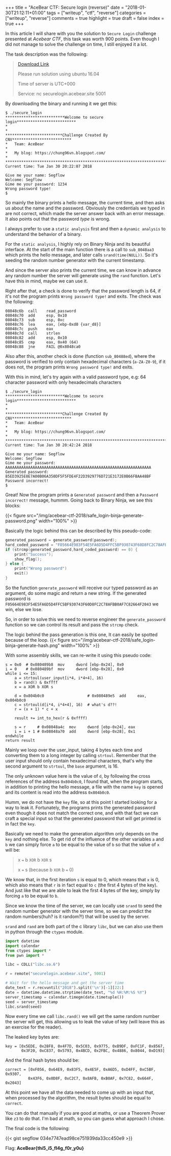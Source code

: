 +++
title = "AceBear CTF: Secure login (reverse)"
date = "2018-01-30T21:12:11+01:00"
tags = ["writeup", "ctf", "reverse"]
categories = ["writeup", "reverse"]
comments = true
highlight = true
draft = false
index = true
+++

In this article I will share with you the solution to `Secure Login` challenge presented at *Acebear CTF*, this task was worth 900 points. Even though I did not manage to solve the challenge on time, I still enjoyed it a lot.

<!--more-->

The task description was the following:

> [Download Link](/ctf-files/acebear-ctf-2018/secure_login.rar)
>
> Please run solution using ubuntu 16.04
> 
> Time of server is UTC+000
> 
> Service: nc securelogin.acebear.site 5001

By downloading the binary and running it we get this:

```shell
$ ./secure_login
**************************Welcome to secure login**************************
*                                                                         *
*************************Challenge Created By CNV**************************
*   Team: AceBear                                                         *
*   My blog: https://chung96vn.blogspot.com/                              *
***************************************************************************
Current time: Tue Jan 30 20:22:07 2018

Give me your name: Segflow
Welcome: Segflow
Gime me your password: 1234
Wrong password type!
$ 
```

So mainly the binary prints a hello message, the current time, and then asks us about the name and the password. Obviously the credentials we typed in are not correct, which made the server answer back with an error message. It also points out that the password *type* is wrong.

I always prefer to use a `static analysis` first and then a `dynamic analysis` to understand the behavior of a binary.

For the `static analysis`, I highly rely on Binary Ninja and its beautiful interface. At the start of the main function there is a call to `sub_8048aa3` which prints the hello message, and later calls `srand(time(NULL))`. So it's seeding the random number generator with the current timestamp. 

And since the server also prints the current time, we can know in advance any random number the server will generate using the `rand` function. Let's have this in mind, maybe we can use it.

Right after that, a check is done to verify that the password length is 64, if it's not the program prints `Wrong password type!` and exits. The check was the following:

```
08048c6b  call    read_password
08048c70  add     esp, 0x10
08048c73  sub     esp, 0xc
08048c76  lea     eax, [ebp-0xd0 {var_d8}]
08048c7c  push    eax
08048c7d  call    strlen
08048c82  add     esp, 0x10
08048c85  cmp     eax, 0x40 (64)
08048c88  jne     FAIL @0x8048ca0
```

Also after this, another check is done (function `sub_80488ed`), where the password is verified to only contain hexadecimal characters (`a-ZA-Z0-9`), if it does not, the program prints `Wrong password type!` and exits.

With this in mind, let's try again with a valid password type, e.g: 64 character password with only hexadecimals characters

```shell
$ ./secure_login
**************************Welcome to secure login**************************
*                                                                         *
*************************Challenge Created By CNV**************************
*   Team: AceBear                                                         *
*   My blog: https://chung96vn.blogspot.com/                              *
***************************************************************************
Current time: Tue Jan 30 20:42:24 2018

Give me your name: Segflow
Welcome: Segflow
Gime me your password: AAAAAAAAAAAAAAAAAAAAAAAAAAAAAAAAAAAAAAAAAAAAAAAAAAAAAAAAAAAAAAAA
Generated password: 85ED3925E8E7A00B06A350DF5F5FDE4F22D3929776D721E3172E0B66FBAA48BF
Password incorrect!
$ 
```

Great! Now the program prints a `Generated password` and then a `Password incorrect!` message, hummm. Going back to Binary Ninja, we see this blocks:

{{< figure src="/img/acebear-ctf-2018/safe_login-binja-generate-password.png" width="100%" >}}
<br/>

Basically the logic behind this can be described by this pseudo-code:

```c++
generated_password = generate_password(password);
hard_coded_password = "F05664E983F54E5FA6D5D4FFC5BF930743F60D8FC2C78AFBB0AF7C82664F2043"
if (strcmp(generated_password,hard_coded_password) == 0) {
    print("Success");
    show_flag();
} else {
    print("Wrong password")
    exit()
}
```

So the function `generate_password` will receive our typed password as an argument, do some magic and return a new string. If the generated password is `F05664E983F54E5FA6D5D4FFC5BF930743F60D8FC2C78AFBB0AF7C82664F2043` we win, else we lose.

So, in order to solve this we need to reverse engineer the `generate_password` function so we can control its result and pass the `strcmp` check.

The logic behind the pass generation is this one, It can easily be spotted because of the loop.
{{< figure src="/img/acebear-ctf-2018/safe_login-binja-generate-hash.png" width="100%" >}}
<br/>

With some assembly skills, we can re-write it using this pseudo code:

```
s = 0x0  # 0x080489b8  mov     dword [ebp-0x24], 0x0
i = 0    # 0x080489bf  mov     dword [ebp-0x28], 0x0
while i <= 15:
    a = strtoul(user_input[i*4, i*4+4], 16)
    b = rand() & 0xffff
    x = a XOR b XOR s

    d = 0x804b0c0                   # 0x080489e5  add     eax, 0x804b0c0
    c = strtoul(d[i*4, i*4+4], 16)  # what's d??!
    r = (x + 1) * c + x

    result += int_to_hex(r & 0xffff)

    s = r     # 0x08048a4c  mov     dword [ebp-0x24], eax
    i = i + 1 # 0x08048a70  add     dword [ebp-0x28], 0x1
endwhile
return result
```

Mainly we loop over the user_input, taking 4 bytes each time and converting them to a long integer by calling `strtoul`. Remember that the user input should only contain hexadecimal characters, that's why the second argument to `strtoul`, the `base` argument, is 16.

The only unknown value here is the value of `d`, by following the cross references of the address `0x804b0c0`, I found that, when the program starts, in addition to printing the hello message, a file with the name `key` is opened and its content is read into the address `0x804b0c0`.

Humm, we do not have the `key` file, so at this point I started looking for a way to leak it. Fortunately, the programs prints the generated password even though it does not match the correct one, and with that fact we can craft a special input so that the generated password that will get printed is in fact the `key`. 

Basically we need to make the generation algorithm only depends on the `key` and nothing else. To get rid of the influence of the other variables `a` and `b` we can simply force `a` to be equal to the value of `b` so that the value of `x` will be:

> x `=` b `XOR` b `XOR` s 
> 
> x `=` s (because b `XOR` b `=` 0)

We know that, in the first iteration `s` is equal to 0, which means that `x` is 0, which also means that `r` is in fact equal to `c` (the first 4 bytes of the key). And just like that we are able to leak the first 4 bytes of the key, simply by forcing `a` to be equal to `b`.

Since we know the time of the server, we can locally use `srand` to seed the random number generator with the server time, so we can predict the random numbers(huh? is it random?!) that will be used by the server. 

`srand` and `rand` are both part of the c library `libc`, but we can also use them in python through the `ctypes` module.

```python
import datetime
import calendar
from ctypes import *
from pwn import *

libc = CDLL("libc.so.6")

r = remote("securelogin.acebear.site", 5001)

# Wait for the hello message and get the server time
date_text = r.recvuntil("2018").split('\n')[-1][22:]
date = datetime.datetime.strptime(date_text, "%d %H:%M:%S %Y")
server_timestamp = calendar.timegm(date.timetuple())
seed = server_timestamp
libc.srand(seed)
```

Now every time we call `libc.rand()` we will get the same random number the server will get, this allowing us to leak the value of key (will leave this as an exercise for the reader).

The leaked key bytes are:

```
key = [0x5EDE, 0x28F8, 0x4F7D, 0x5C03, 0x9775, 0xB9DF, 0xFC1F, 0x8567,
       0x3F20, 0xC837, 0x5793, 0x4BCD, 0x2FBC, 0x4886, 0x8044, 0xD193]
```

And the final hash bytes should be:

```
correct = [0xF056, 0x64E9, 0x83F5, 0x4E5F, 0xA6D5, 0xD4FF, 0xC5BF, 0x9307,
          0x43F6, 0x0D8F, 0xC2C7, 0x8AFB, 0xB0AF, 0x7C82, 0x664F, 0x2043]
```


At this point we have all the data needed to come up with an input that, when processed by the algorithm, the result bytes should be equal to `correct`.

You can do that manually if you are good at maths, or use a Theorem Prover like `z3` to do that. I'm bad at math, so you can guess what approach I chose.

The final code is the following:

{{< gist segflow 034e7747ead98ce751939da33cc450e9 >}}

Flag: **AceBear{thi5_i5_fl4g_f0r_y0u}**